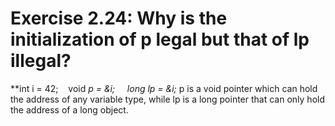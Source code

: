 # Exercise 2.24: Why is the initialization of p legal but that of lp illegal?

**int i = 42;    void *p = &i;     long *lp = &i;**
p is a void pointer which can hold the address of any variable type, while lp is a long pointer that can
only hold the address of a long object.
